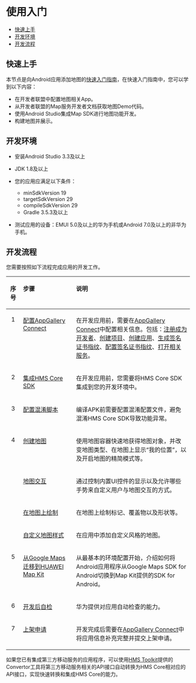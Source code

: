 # 使用入门<a name="ZH-CN_TOPIC_0000001145781035"></a>

-   [快速上手](#section8992121481312)
-   [开发环境](#s845eec131f9e42549dac39748969abc4)
-   [开发流程](#section18946774278)

## 快速上手<a name="section8992121481312"></a>

本节点是向Android应用添加地图的[快速入门指南](https://developer.huawei.com/consumer/cn/codelab/HMSMapKit/index.html#0)，在快速入门指南中，您可以学到以下内容：

-   在开发者联盟中配置地图相关App。
-   从开发者联盟的Map服务开发者文档获取地图Demo代码。
-   使用Android Studio集成Map SDK进行地图功能开发。
-   构建地图并展示。

## 开发环境<a name="s845eec131f9e42549dac39748969abc4"></a>

-   安装Android Studio 3.3及以上

-   JDK 1.8及以上
-   您的应用应满足以下条件：

    -   minSdkVersion 19
    -   targetSdkVersion 29
    -   compileSdkVersion 29
    -   Gradle 3.5.3及以上

-   测试应用的设备：EMUI 5.0及以上的华为手机或Android 7.0及以上的非华为手机。


## 开发流程<a name="section18946774278"></a>

您需要按照如下流程完成应用的开发工作。

<a name="table4122153120269"></a>
<table><thead align="left"><tr id="row15305163112618"><th class="cellrowborder" align="center" valign="top" width="7.620762076207621%" id="mcps1.1.4.1.1"><p id="p19280142664212"><a name="p19280142664212"></a><a name="p19280142664212"></a>序号</p>
</th>
<th class="cellrowborder" valign="top" width="28.9028902890289%" id="mcps1.1.4.1.2"><p id="p830511312266"><a name="p830511312266"></a><a name="p830511312266"></a>步骤</p>
</th>
<th class="cellrowborder" valign="top" width="63.47634763476348%" id="mcps1.1.4.1.3"><p id="p103051631192618"><a name="p103051631192618"></a><a name="p103051631192618"></a>说明</p>
</th>
</tr>
</thead>
<tbody><tr id="row103051431182612"><td class="cellrowborder" align="center" valign="top" width="7.620762076207621%" headers="mcps1.1.4.1.1 "><p id="p1483673810243"><a name="p1483673810243"></a><a name="p1483673810243"></a>1</p>
</td>
<td class="cellrowborder" valign="top" width="28.9028902890289%" headers="mcps1.1.4.1.2 "><p id="p27011313104416"><a name="p27011313104416"></a><a name="p27011313104416"></a><a href="android-sdk-config-agc.md">配置AppGallery Connect</a></p>
</td>
<td class="cellrowborder" valign="top" width="63.47634763476348%" headers="mcps1.1.4.1.3 "><p id="p1483220153314"><a name="p1483220153314"></a><a name="p1483220153314"></a>在开发应用前，需要在<a href="https://developer.huawei.com/consumer/cn/service/josp/agc/index.html" target="_blank" rel="noopener noreferrer">AppGallery Connect</a>中配置相关信息。包括：<a href="android-sdk-config-agc.md#section47264296">注册成为开发者</a>、<a href="android-sdk-config-agc.md#section83893131911">创建项目</a>、<a href="android-sdk-config-agc.md#section0592162815915">创建应用</a>、<a href="android-sdk-config-agc.md#section147011294331">生成签名证书指纹</a>、<a href="android-sdk-config-agc.md#section4972271336">配置签名证书指纹</a>、<a href="android-sdk-config-agc.md#section58097464">打开相关服务</a>。</p>
</td>
</tr>
<tr id="row1730663162618"><td class="cellrowborder" align="center" valign="top" width="7.620762076207621%" headers="mcps1.1.4.1.1 "><p id="p683543822413"><a name="p683543822413"></a><a name="p683543822413"></a>2</p>
</td>
<td class="cellrowborder" valign="top" width="28.9028902890289%" headers="mcps1.1.4.1.2 "><p id="p530693118266"><a name="p530693118266"></a><a name="p530693118266"></a><a href="android-sdk-integrating-sdk.md">集成HMS Core SDK</a></p>
</td>
<td class="cellrowborder" valign="top" width="63.47634763476348%" headers="mcps1.1.4.1.3 "><p id="p17184513165"><a name="p17184513165"></a><a name="p17184513165"></a>在开发应用前，您需要将HMS Core SDK集成到您的开发环境中。</p>
</td>
</tr>
<tr id="row215818418196"><td class="cellrowborder" align="center" valign="top" width="7.620762076207621%" headers="mcps1.1.4.1.1 "><p id="p13834938192418"><a name="p13834938192418"></a><a name="p13834938192418"></a>3</p>
</td>
<td class="cellrowborder" valign="top" width="28.9028902890289%" headers="mcps1.1.4.1.2 "><p id="p161581145192"><a name="p161581145192"></a><a name="p161581145192"></a><a href="android-sdk-config-obfuscation-scripts.md">配置混淆脚本</a></p>
</td>
<td class="cellrowborder" valign="top" width="63.47634763476348%" headers="mcps1.1.4.1.3 "><p id="p415816401912"><a name="p415816401912"></a><a name="p415816401912"></a>编译APK前需要配置混淆配置文件，避免混淆HMS Core SDK导致功能异常。</p>
</td>
</tr>
<tr id="row14808202071911"><td class="cellrowborder" rowspan="4" align="center" valign="top" width="7.620762076207621%" headers="mcps1.1.4.1.1 "><p id="p1315711211110"><a name="p1315711211110"></a><a name="p1315711211110"></a>4</p>
</td>
<td class="cellrowborder" valign="top" width="28.9028902890289%" headers="mcps1.1.4.1.2 "><p id="p149471455191912"><a name="p149471455191912"></a><a name="p149471455191912"></a><a href="android-sdk-map-creation-overview.md">创建地图</a></p>
</td>
<td class="cellrowborder" valign="top" width="63.47634763476348%" headers="mcps1.1.4.1.3 "><p id="p133911750181919"><a name="p133911750181919"></a><a name="p133911750181919"></a>使用地图容器快速地获得地图对象，并改变地图类型、在地图上显示<span class="parmvalue" id="parmvalue77565293319"><a name="parmvalue77565293319"></a><a name="parmvalue77565293319"></a>“我的位置”</span>，以及开启地图的精简模式等。</p>
</td>
</tr>
<tr id="row734019881617"><td class="cellrowborder" valign="top" headers="mcps1.1.4.1.1 "><p id="p1534116891612"><a name="p1534116891612"></a><a name="p1534116891612"></a><a href="android-sdk-map-interaction-overview.md">地图交互</a></p>
</td>
<td class="cellrowborder" valign="top" headers="mcps1.1.4.1.2 "><p id="p19341280165"><a name="p19341280165"></a><a name="p19341280165"></a><span>通过控制内置UI控件的显示以及允许哪些手势来自定义用户与地图交互的方式。</span></p>
</td>
</tr>
<tr id="row13302593166"><td class="cellrowborder" valign="top" headers="mcps1.1.4.1.1 "><p id="p16302794162"><a name="p16302794162"></a><a name="p16302794162"></a><a href="android-sdk-drawing-map-overview.md">在地图上绘制</a></p>
</td>
<td class="cellrowborder" valign="top" headers="mcps1.1.4.1.2 "><p id="p230209131615"><a name="p230209131615"></a><a name="p230209131615"></a><span>在地图上绘制标记、覆盖物以及形状等。</span></p>
</td>
</tr>
<tr id="row17240217151612"><td class="cellrowborder" valign="top" headers="mcps1.1.4.1.1 "><p id="p15241717191617"><a name="p15241717191617"></a><a name="p15241717191617"></a><a href="android-sdk-map-style-customization-overview.md">自定义地图样式</a></p>
</td>
<td class="cellrowborder" valign="top" headers="mcps1.1.4.1.2 "><p id="p42411117141614"><a name="p42411117141614"></a><a name="p42411117141614"></a>在应用中添加自定义风格的地图。</p>
</td>
</tr>
<tr id="row067021715166"><td class="cellrowborder" align="center" valign="top" width="7.620762076207621%" headers="mcps1.1.4.1.1 "><p id="p1670717111616"><a name="p1670717111616"></a><a name="p1670717111616"></a>5</p>
</td>
<td class="cellrowborder" valign="top" width="28.9028902890289%" headers="mcps1.1.4.1.2 "><p id="p146701617101612"><a name="p146701617101612"></a><a name="p146701617101612"></a><a href="google-maps-to-map-kit.md">从Google Maps迁移到HUAWEI Map Kit</a></p>
</td>
<td class="cellrowborder" valign="top" width="63.47634763476348%" headers="mcps1.1.4.1.3 "><p id="p1167015173169"><a name="p1167015173169"></a><a name="p1167015173169"></a>从最基本的环境配置开始，介绍如何将Android应用程序从Google Maps SDK for Android切换到Map Kit提供的SDK for Android。</p>
</td>
</tr>
<tr id="row14390150111916"><td class="cellrowborder" align="center" valign="top" width="7.620762076207621%" headers="mcps1.1.4.1.1 "><p id="p1983273816248"><a name="p1983273816248"></a><a name="p1983273816248"></a>6</p>
</td>
<td class="cellrowborder" valign="top" width="28.9028902890289%" headers="mcps1.1.4.1.2 "><p id="p2306133132615"><a name="p2306133132615"></a><a name="p2306133132615"></a><a href="pre-release-check.md">开发后自检</a></p>
</td>
<td class="cellrowborder" valign="top" width="63.47634763476348%" headers="mcps1.1.4.1.3 "><p id="p1130619315263"><a name="p1130619315263"></a><a name="p1130619315263"></a>华为提供对应用自动检查的能力。</p>
</td>
</tr>
<tr id="row930610316269"><td class="cellrowborder" align="center" valign="top" width="7.620762076207621%" headers="mcps1.1.4.1.1 "><p id="p1831133882417"><a name="p1831133882417"></a><a name="p1831133882417"></a>7</p>
</td>
<td class="cellrowborder" valign="top" width="28.9028902890289%" headers="mcps1.1.4.1.2 "><p id="p5306123192610"><a name="p5306123192610"></a><a name="p5306123192610"></a><a href="app-release.md">上架申请</a></p>
</td>
<td class="cellrowborder" valign="top" width="63.47634763476348%" headers="mcps1.1.4.1.3 "><p id="p0306123115265"><a name="p0306123115265"></a><a name="p0306123115265"></a>开发完成后需要在<a href="https://developer.huawei.com/consumer/cn/service/josp/agc/index.html" target="_blank" rel="noopener noreferrer">AppGallery Connect</a>中将应用信息补充完整并提交上架申请。</p>
</td>
</tr>
</tbody>
</table>

如果您已有集成第三方移动服务的应用程序，可以使用[HMS Toolkit](https://developer.huawei.com/consumer/cn/huawei-toolkit/)提供的Convertor工具将第三方移动服务相关的API接口自动转换为HMS Core相对应的API接口，实现快速转换和集成HMS Core的能力。

